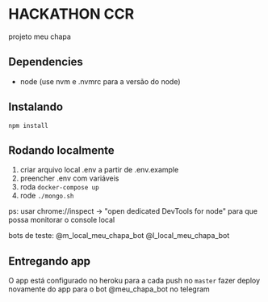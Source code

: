 # HACKATHON CCR

projeto meu chapa

## Dependencies

- node (use nvm e .nvmrc para a versão do node)

## Instalando

`npm install`

## Rodando localmente

1. criar arquivo local .env a partir de .env.example
2. preencher .env com variáveis
3. roda `docker-compose up`
4. rode `./mongo.sh`

ps: usar chrome://inspect -> "open dedicated DevTools for node" para que possa monitorar o console local

bots de teste:
@m_local_meu_chapa_bot
@l_local_meu_chapa_bot

## Entregando app

O app está configurado no heroku para a cada push no `master` fazer deploy novamente do app para o bot @meu_chapa_bot no
telegram
